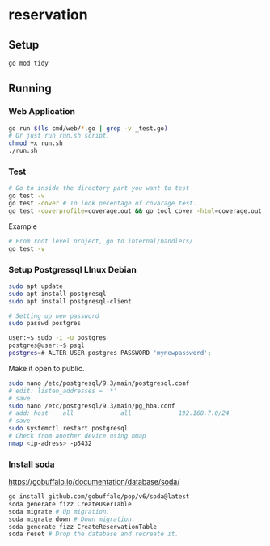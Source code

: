 # reservation

## Setup
```sh
go mod tidy
```

## Running

### Web Application

```sh
go run $(ls cmd/web/*.go | grep -v _test.go)
# Or just run run.sh script.
chmod +x run.sh
./run.sh
```
### Test

```sh
# Go to inside the directory part you want to test
go test -v
go test -cover # To look pecentage of covarage test.
go test -coverprofile=coverage.out && go tool cover -html=coverage.out # Same as cover but with more detail and html format.

```
Example
```sh
# From root level project, go to internal/handlers/
go test -v
```

### Setup Postgressql LInux Debian

```sh
sudo apt update
sudo apt install postgresql
sudo apt install postgresql-client

# Setting up new password
sudo passwd postgres

user:~$ sudo -i -u postgres
postgres@user:~$ psql
postgres=# ALTER USER postgres PASSWORD 'mynewpassword';
```
Make it open to public.

```sh
sudo nano /etc/postgresql/9.3/main/postgresql.conf
# edit: listen_addresses = '*'
# save
sudo nano /etc/postgresql/9.3/main/pg_hba.conf
# add: host    all             all             192.168.7.0/24          md5
# save
sudo systemctl restart postgresql
# Check from another device using nmap
nmap <ip-adress> -p5432
```

### Install soda
https://gobuffalo.io/documentation/database/soda/  
```sh
go install github.com/gobuffalo/pop/v6/soda@latest
soda generate fizz CreateUserTable
soda migrate # Up migration.
soda migrate down # Down migration.
soda generate fizz CreateReservationTable
soda reset # Drop the database and recreate it.
```

